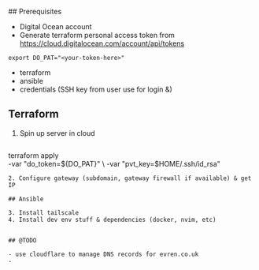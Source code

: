 
## Prerequisites

- Digital Ocean account
- Generate terraform personal access token from https://cloud.digitalocean.com/account/api/tokens

```shell
export DO_PAT="<your-token-here>"
```

- terraform
- ansible
- credentials (SSH key from user use for login &)

## Terraform

1. Spin up server in cloud 
   ```shell
terraform apply \
  -var "do_token=${DO_PAT}" \
  -var "pvt_key=$HOME/.ssh/id_rsa"
   ```
2. Configure gateway (subdomain, gateway firewall if available) & get IP

## Ansible

3. Install tailscale
4. Install dev env stuff & dependencies (docker, nvim, etc)


## @TODO

- use cloudflare to manage DNS records for evren.co.uk
- 
